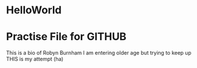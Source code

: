 # HelloWorld
# Practise File for GITHUB
This is a bio of Robyn Burnham
I am entering older age but trying to keep up
THIS is my attempt (ha)
